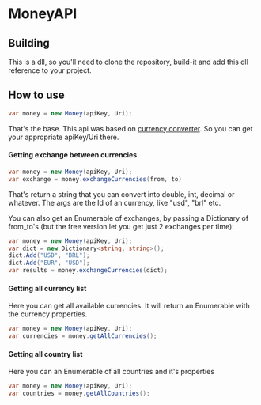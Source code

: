 # MoneyAPI
## Building

This is a dll, so you'll need to clone the repository, build-it and add this dll reference to your project.

## How to use

```csharp
var money = new Money(apiKey, Uri);
```

That's the base. This api was based on [currency converter](https://www.currencyconverterapi.com/). So you can get your appropriate apiKey/Uri there.

#### Getting exchange between currencies

```csharp
var money = new Money(apiKey, Uri);
var exchange = money.exchangeCurrencies(from, to)
```

That's return a string that you can convert into double, int, decimal or whatever. The args are the Id of an currency, like "usd", "brl" etc.



You can also get an Enumerable of exchanges, by passing a Dictionary of from_to's (but the free version let you get just 2 exchanges per time):

```csharp
var money = new Money(apiKey, Uri);
var dict = new Dictionary<string, string>();
dict.Add("USD", "BRL");
dict.Add("EUR", "USD");
var results = money.exchangeCurrencies(dict);
```



#### Getting all currency list 

Here you can get all available currencies. It will return an Enumerable with the currency properties.

```csharp
var money = new Money(apiKey, Uri);
var currencies = money.getAllCurrencies();
```



#### Getting all country list 

Here you can an Enumerable of all countries and it's properties

```csharp
var money = new Money(apiKey, Uri);
var countries = money.getAllCountries();
```



